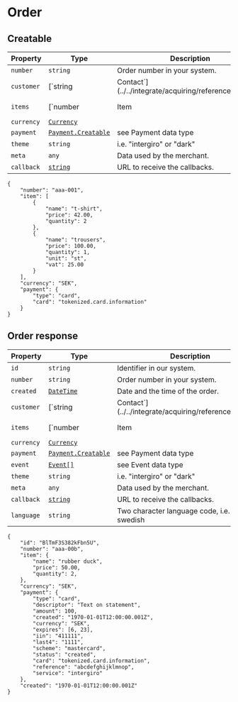 # Order

## Creatable
| Property   | Type                                                                 | Description                                                | Optional |
|------------|----------------------------------------------------------------------|------------------------------------------------------------|----------|
| `number`   | `string`                                                             | Order number in your system.                               | Yes      |
| `customer` | [`string | Contact`](../../integrate/acquiring/reference#contact)    | Customer contact information or [customer id](./customer). | Yes      |
| `items`    | [`number | Item | Item[]`](../../integrate/acquiring/reference#item) |                                                            |          |
| `currency` | [`Currency`](../../integrate/acquiring/reference#currency)           |                                                            |          |
| `payment`  | [`Payment.Creatable`](./payment)                                     | see Payment data type                                      |          |
| `theme`    | `string`                                                             | i.e. "intergiro" or "dark"                                 | Yes      |
| `meta`     | `any`                                                                | Data used by the merchant.                                 | Yes      |
| `callback` | [`string`](./callback)                                               | URL to receive the callbacks.                              | Yes      |

```
{
    "number": "aaa-001",
    "item": [
        {
            "name": "t-shirt",
            "price": 42.00,
            "quantity": 2
        },
        {
            "name": "trousers",
            "price": 100.00,
            "quantity": 1,
            "unit": "st",
            "vat": 25.00
        }
    ],
    "currency": "SEK",
    "payment": {
        "type": "card",
        "card": "tokenized.card.information"
    }
}
```

## Order response
| Property   | Type                                                                 | Description                                                          | Optional |
|------------|----------------------------------------------------------------------|----------------------------------------------------------------------|----------|
| `id`       | `string`                                                             | Identifier in our system.                                            |          |
| `number`   | `string`                                                             | Order number in your system.                                         | Yes      |
| `created`  | [`DateTime`](../../integrate/acquiring/reference#datetime)           | Date and the time of the order.                                      |          |
| `customer` | [`string | Contact`](../../integrate/acquiring/reference#contact)    | Customer contact information or [customer id](./reference#customer). | Yes      |
| `items`    | [`number | Item | Item[]`](../../integrate/acquiring/reference#item) |                                                                      |          |
| `currency` | [`Currency`](../../integrate/acquiring/reference#currency)           |                                                                      |          |
| `payment`  | [`Payment.Creatable`](./payment)                                     | see Payment data type                                                |          |
| `event`    | [`Event[]`](./event)                                                 | see Event data type                                                  | Yes      |
| `theme`    | `string`                                                             | i.e. "intergiro" or "dark"                                           | Yes      |
| `meta`     | `any`                                                                | Data used by the merchant.                                           | Yes      |
| `callback` | [`string`](./callback)                                               | URL to receive the callbacks.                                        | Yes      |
| `language` | `string`                                                             | Two character language code, i.e. sv for swedish                     | Yes      |

```
{
    "id": "BlTmF3S382kFbn5U",
    "number": "aaa-00b",
    "item": {
        "name": "rubber duck",
        "price": 50.00,
        "quantity": 2,
    },
    "currency": "SEK",
    "payment": {
        "type": "card",
        "descriptor": "Text on statement",
        "amount": 100,
        "created": "1970-01-01T12:00:00.001Z",
        "currency": "SEK",
        "expires": [6, 23],
        "iin": "411111",
        "last4": "1111",
        "scheme": "mastercard",
        "status": "created",
        "card": "tokenized.card.information",
        "reference": "abcdefghijklmnop",
        "service": "intergiro"
    },
    "created": "1970-01-01T12:00:00.001Z"
}
```